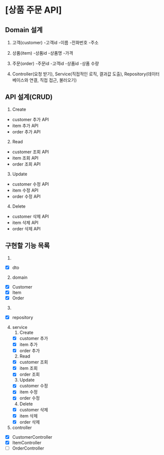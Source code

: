 # [상품 주문 API]

## Domain 설계
1. 고객(customer)
   -고객id
   -이름
   -전화번호
   -주소

2. 상품(item)
   -상품id
   -상품명
   -가격

3. 주문(order)
   -주문id
   -고객id
   -상품id
   -상품 수량

4. Controller(요청 받기), Service(직접적인 로직, 결과값 도출), Repository(데이터베이스와 연결, 직접 접근, 불러오기)

## API 설계(CRUD)
1. Create
- customer 추가 API
- item 추가 API
- order 추가 API
2. Read
- customer 조회 API
- item 조회 API
- order 조회 API
3. Update
- customer 수정 API
- item 수정 API
- order 수정 API
4. Delete
- customer 삭제 API
- item 삭제 API
- order 삭제 API


## 구현할 기능 목록
1. 
- [x] dto 
2. domain
- [x] Customer
- [x] Item
- [x] Order
3.
- [x] repository
4. service
   1. Create
   - [x] customer 추가
   - [x] item 추가
   - [x] order 추가
   2. Read
   - [x] customer 조회
   - [x] item 조회
   - [x] order 조회
   3. Update
   - [x] customer 수정
   - [x] item 수정
   - [x] order 수정
   4. Delete
   - [x] customer 삭제
   - [x] item 삭제
   - [x] order 삭제
5. controller
- [x] CustomerController
- [x] ItemController
- [ ] OrderController